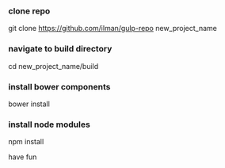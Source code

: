 ### clone repo
git clone https://github.com/ilman/gulp-repo new_project_name

### navigate to build directory
cd new_project_name/build

### install bower components
bower install

### install node modules
npm install

have fun